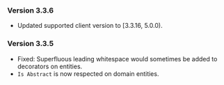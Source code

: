 ### Version 3.3.6

- Updated supported client version to [3.3.16, 5.0.0).

### Version 3.3.5

- Fixed: Superfluous leading whitespace would sometimes be added to decorators on entities.
- `Is Abstract` is now respected on domain entities.
